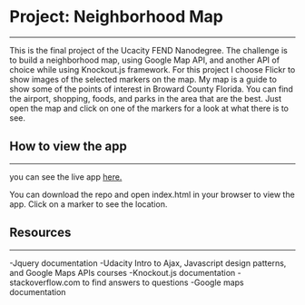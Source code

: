 # Project: Neighborhood Map
---

This is the final project of the Ucacity FEND Nanodegree. The challenge is to build a neighborhood map,
using Google Map API, and another API of choice while using Knockout.js framework. 
For this project I choose Flickr to show images of the selected markers on the map. 
My map is a guide to show some of the points of interest in Broward County Florida. 
You can find the airport, shopping, foods, and parks in the area that are the best. 
Just open the map and click on one of the markers for a look at what there is to see.


## How to view the app
---
you can see the live app [here.](https://Bakermg.github.io)

You can download the repo and open index.html in your browser to view the app.
Click on a marker to see the location.

## Resources
---
-Jquery documentation
-Udacity Intro to Ajax, Javascript design patterns, and Google Maps APIs courses
-Knockout.js documentation
-stackoverflow.com to find answers to questions
-Google maps documentation






